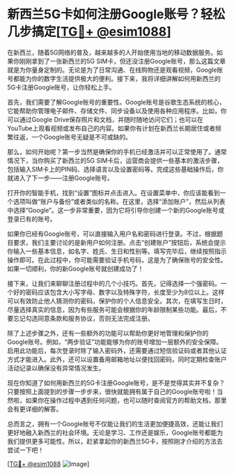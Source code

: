 # 新西兰5G卡如何注册Google账号？轻松几步搞定[[TG💪+ @esim1088](https://t.me/s/esim1088)]

在新西兰，随着5G网络的普及，越来越多的人开始使用当地的移动数据服务。如果你刚刚拿到了一张新西兰的5G SIM卡，但还没注册Google账号，那么这篇文章就是为你量身定制的。无论是为了日常沟通、在线购物还是观看视频，Google账号都能为你的数字生活提供极大的便利。接下来，我将详细讲解如何用新西兰的5G卡注册Google账号，让你轻松上手。

首先，我们需要了解Google账号的重要性。Google账号是谷歌生态系统的核心，它能帮助你管理电子邮件、存储文件、同步设备以及使用各种应用程序。比如，你可以通过Google Drive保存照片和文档，并随时随地访问它们；也可以在YouTube上观看视频或发布自己的内容。如果你有计划在新西兰长期居住或者频繁往返，一个Google账号无疑是不可或缺的。

那么，如何开始呢？第一步当然是确保你的手机已经激活并可以正常使用了。通常情况下，当你购买了新西兰的5G SIM卡后，运营商会提供一些基本的激活步骤，包括输入SIM卡上的PIN码、选择语言以及设置密码等。完成这些基础操作后，你就进入了下一步——注册Google账号。

打开你的智能手机，找到“设置”图标并点击进入。在设置菜单中，你应该能看到一个选项叫做“账户与备份”或者类似的名称。在这里，选择“添加账户”，然后从列表中选择“Google”。这一步非常重要，因为它将引导你创建一个新的Google账号或登录已有的账号。

如果你已经有Google账号，可以直接输入用户名和密码进行登录。不过，根据题目要求，我们主要讨论的是新用户如何注册。点击“创建账户”按钮后，系统会提示你输入一些基本信息，如名字、姓氏、生日和性别等。填写完毕后，继续按照指示操作即可。在此过程中，你可能需要验证手机号码，这是为了确保账号的安全性。如果一切顺利，你的新Google账号就创建成功了！

接下来，让我们来聊聊注册过程中的几个小技巧。首先，记得选择一个强密码。一个好的密码应该包含大小写字母、数字以及特殊字符，长度至少为8位以上。这样可以有效防止他人猜测你的密码，保护你的个人信息安全。其次，在填写生日时，尽量选择真实的信息，因为有些服务可能会根据你的年龄限制某些功能。最后，不要忘记勾选同意条款和服务协议，否则无法完成注册。

除了上述步骤之外，还有一些额外的功能可以帮助你更好地管理和保护你的Google账号。例如，“两步验证”功能能够为你的账号增加一层额外的安全保障。启用此功能后，每次登录时除了输入密码外，还需要通过短信验证码或者其他认证方式才能进入。此外，还可以设置备用邮箱地址以便找回密码，同时定期检查账户活动记录以确保没有异常情况发生。

现在你知道了如何用新西兰的5G卡注册Google账号，是不是觉得其实并不复杂？只要按照上面提到的步骤一步步来，很快就能拥有属于自己的Google账号啦！当然啦，如果你在操作过程中遇到任何问题，也可以随时查阅官方的帮助文档，那里会有更详细的解答。

总而言之，拥有一个Google账号不仅能让我们的生活更加便捷高效，还能让我们更好地融入新西兰的社会环境。无论是学习、工作还是娱乐，Google账号都能为我们提供更多可能性。所以，赶紧拿起你的新西兰5G卡，按照刚才介绍的方法去尝试一下吧！

[[TG💪+ @esim1088](https://t.me/s/esim1088) ![Image](https://i.postimg.cc/4NQfJmqS/Snipaste-2025-05-13-00-14-12.png)]